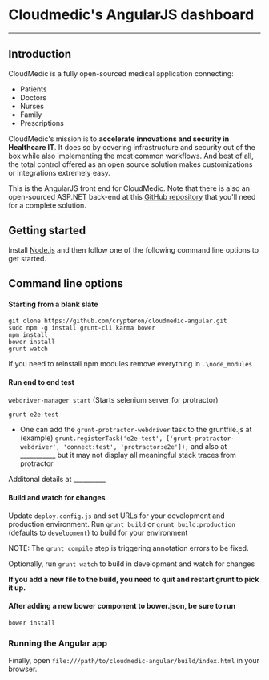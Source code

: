 # Cloudmedic's AngularJS dashboard

***

## Introduction

CloudMedic is a fully open-sourced medical application connecting:
* Patients
* Doctors
* Nurses
* Family
* Prescriptions 

CloudMedic's mission is to **accelerate innovations and security in Healthcare IT**. It does so by covering infrastructure and security out of the box while also implementing the most common workflows. And best of all, the total control offered as an open source solution makes customizations or integrations extremely easy.

This is the AngularJS front end for CloudMedic. Note that there is also an open-sourced ASP.NET back-end at this [GitHub repository](https://github.com/crypteron/cloudmedic) that you'll need for a complete solution.

## Getting started

Install [Node.js](http://nodejs.org/download/) and then follow one of the following command line options to get started.

## Command line options

#### Starting from a blank slate
```
git clone https://github.com/crypteron/cloudmedic-angular.git
sudo npm -g install grunt-cli karma bower
npm install
bower install
grunt watch
```

If you need to reinstall npm modules remove everything in `.\node_modules`

#### Run end to end test

`webdriver-manager start` (Starts selenium server for protractor)

`grunt e2e-test`

* One can add the `grunt-protractor-webdriver` task to the gruntfile.js at (example) 
`grunt.registerTask('e2e-test', ['grunt-protractor-webdriver', 'connect:test', 'protractor:e2e']);`
and also at ___________ but it may not display all meaningful stack traces from protractor

Additonal details at __________

#### Build and watch for changes
Update `deploy.config.js` and set URLs for your development and production environment.
Run `grunt build` or `grunt build:production` (defaults to `development`) to build for your environment

NOTE: The `grunt compile` step is triggering annotation errors to be fixed.

Optionally, run `grunt watch` to build in development and watch for changes

**If you add a new file to the build, you need to quit and restart grunt to pick it up.**

#### After adding a new bower component to bower.json, be sure to run
`bower install`

### Running the Angular app 
Finally, open `file:///path/to/cloudmedic-angular/build/index.html` in your browser.


